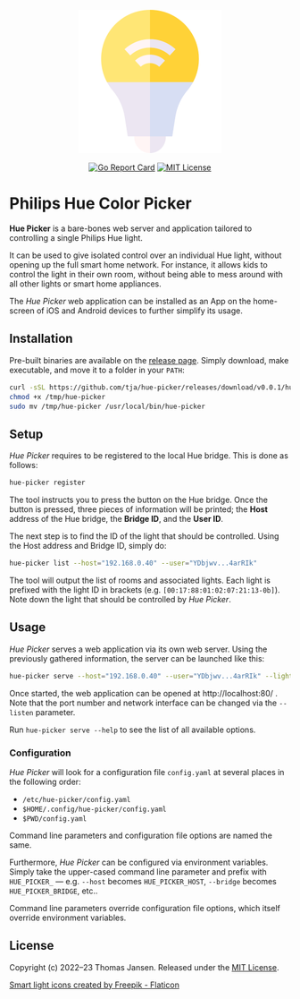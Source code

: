 <p align="center">
    <img width="256" src="etc/media/logo.png">
</p>

<p align="center">
    <a href="https://goreportcard.com/report/github.com/tja/hue-picker"><img src="https://goreportcard.com/badge/github.com/tja/hue-picker" alt="Go Report Card"></a>
    <a href="https://github.com/tja/hue-picker/blob/master/LICENSE"><img src="http://img.shields.io/badge/license-MIT-brightgreen.svg" alt="MIT License"></a>
</p>


# Philips Hue Color Picker

**Hue Picker** is a bare-bones web server and application tailored to controlling a single Philips Hue light.

It can be used to give isolated control over an individual Hue light, without opening up the full smart home
network. For instance, it allows kids to control the light in their own room, without being able to mess around
with all other lights or smart home appliances.

The *Hue Picker* web application can be installed as an App on the home-screen of iOS and Android devices to
further simplify its usage.


## Installation

Pre-built binaries are available on the [release page](https://github.com/tja/hue-picker/releases/latest).
Simply download, make executable, and move it to a folder in your `PATH`:

```bash
curl -sSL https://github.com/tja/hue-picker/releases/download/v0.0.1/hue-picker-`uname -s`-`uname -m` >/tmp/hue-picker
chmod +x /tmp/hue-picker
sudo mv /tmp/hue-picker /usr/local/bin/hue-picker
```


## Setup

*Hue Picker* requires to be registered to the local Hue bridge. This is done as follows:

```bash
hue-picker register
```

The tool instructs you to press the button on the Hue bridge. Once the button is pressed, three pieces of
information will be printed; the **Host** address of the Hue bridge, the **Bridge ID**, and the **User ID**.

The next step is to find the ID of the light that should be controlled. Using the Host address and Bridge ID,
simply do:

```bash
hue-picker list --host="192.168.0.40" --user="YDbjwv...4arRIk"
```

The tool will output the list of rooms and associated lights. Each light is prefixed with the light ID in
brackets (e.g. `[00:17:88:01:02:07:21:13-0b]`). Note down the light that should be controlled by *Hue Picker*.


## Usage

*Hue Picker* serves a web application via its own web server. Using the previously gathered information, the
server can be launched like this:

```bash
hue-picker serve --host="192.168.0.40" --user="YDbjwv...4arRIk" --light="00:17:...:21:13-0b"
```

Once started, the web application can be opened at http://localhost:80/ . Note that the port number and network
interface can be changed via the `--listen` parameter.

Run `hue-picker serve --help` to see the list of all available options.

### Configuration

*Hue Picker* will look for a configuration file `config.yaml` at several places in the following order:

- `/etc/hue-picker/config.yaml`
- `$HOME/.config/hue-picker/config.yaml`
- `$PWD/config.yaml`

Command line parameters and configuration file options are named the same.

Furthermore, *Hue Picker* can be configured via environment variables. Simply take the upper-cased command line
parameter and prefix with `HUE_PICKER_` &mdash; e.g. `--host` becomes `HUE_PICKER_HOST`, `--bridge` becomes
`HUE_PICKER_BRIDGE`, etc..

Command line parameters override configuration file options, which itself override environment variables.


## License

Copyright (c) 2022&ndash;23 Thomas Jansen. Released under the
[MIT License](https://github.com/tja/hue-picker/blob/master/LICENSE).

<a href="https://www.flaticon.com/free-icons/smart-light" title="smart light icons">Smart light icons created by Freepik - Flaticon</a>
